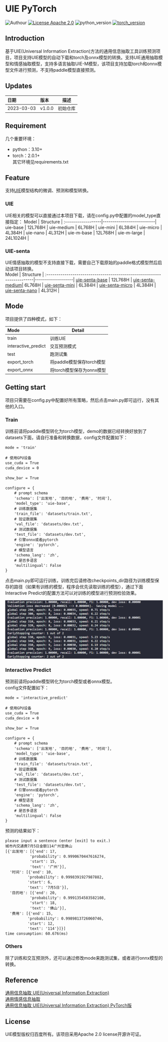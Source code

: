 # UIE PyTorch
![Authour](https://img.shields.io/badge/Author-stanleylsx-red.svg)
[![License Apache 2.0](https://img.shields.io/badge/license-Apache%202.0-blue.svg)](LICENSE)
![python_version](https://img.shields.io/badge/Python-3.10%2B-green.svg)
[![torch_version](https://img.shields.io/badge/torch-2.0%2B-pink.svg)](requirements.txt)

## Introduction
基于UIE(Universal Information Extraction)方法的通用信息抽取工具训练预测项目，项目支持UIE模型的自动下载和torch及onnx模型的转换。支持UIE通用抽取模型和情感抽取模型，支持多语言抽取UIE-M模型，该项目支持加载torch和onnx模型文件进行预测，不支持paddle模型直接预测。

## Updates
日期       | 版本     |描述
:--------- |:--------|---
2023-03-03 | v1.0.0  |初始仓库

## Requirement
几个重要环境：
* python：3.10+  
* torch：2.0.1+  
其它环境见requirements.txt  

## Feature
支持[UIE](https://arxiv.org/pdf/2203.12277.pdf)模型结构的微调、预测和模型转换。

### UIE
UIE相关的模型可以直接通过本项目下载，请在config.py中配置的model_type直接指定：
Model              |        Structure         | 
:------------------|--------------------------|
uie-base           | 12L768H                  |
uie-medium         | 6L768H                   |
uie-mini           | 6L384H                   |
uie-micro          | 4L384H                   |
uie-nano           | 4L312H                   |
uie-m-base         | 12L768H                  |
uie-m-large        | 24L1024H                 |

### UIE-senta
UIE情感抽取的模型不支持直接下载，需要自己下载原始的paddle格式模型然后启动该项目转换。  
Model                                                                   | Structure         | 
:-----------------------------------------------------------------------|-------------------|
[uie-senta-base](https://huggingface.co/PaddlePaddle/uie-senta-base)    | 12L768H           |
[uie-senta-medium](https://huggingface.co/PaddlePaddle/uie-senta-medium)| 6L768H            |
[uie-senta-mini](https://huggingface.co/PaddlePaddle/uie-senta-mini)    | 6L384H            |
[uie-senta-micro](https://huggingface.co/PaddlePaddle/uie-senta-micro)  | 4L384H            |
[uie-senta-nano](https://huggingface.co/PaddlePaddle/uie-senta-nano)    | 4L312H            |

## Mode  

项目提供了四种模式，如下： 

Mode               |       Detail              | 
:------------------|---------------------------|
train              | 训练UIE                   |
interactive_predict| 交互预测模式               |
test               | 跑测试集                   |
export_torch       | 将paddle模型保存torch模型  |
export_onnx        | 将torch模型保存为onnx模型  |

## Getting start
项目只需要在config.py中配置好所有策略，然后点击main.py即可运行，没有其他的入口。

### Train  
训练前请将paddle模型转化为torch模型，demo的数据已经转换好放到了datasets下面，请自行准备和转换数据，config文件配置如下： 
```
mode = 'train'

# 使用GPU设备
use_cuda = True
cuda_device = 0

show_bar = True

configure = {
    # prompt schema
    'schema': ['出发地', '目的地', '费用', '时间'],
    'model_type': 'uie-base',
    # 训练数据集
    'train_file': 'datasets/train.txt',
    # 验证数据集
    'val_file': 'datasets/dev.txt',
    # 测试数据集
    'test_file': 'datasets/dev.txt',
    # 引擎onnx或者pytorch
    'engine': 'pytorch',
    # 模型语言
    'schema_lang': 'zh',
    # 是否多语言
    'multilingual': False
}
```
点击main.py即可运行训练，训练完后请修改checkpoints_dir路径为训练模型保存的路径（如果有训练的模型，程序会优先读取训练的模型），通过下面Interactive Predict的配置方法可以对训练的模型进行预测检验效果。 

![train](imgs/train.png)

### Interactive Predict
预测前请将paddle模型转化为torch模型或者onnx模型。  
config文件配置如下： 
```
mode = 'interactive_predict'

# 使用GPU设备
use_cuda = True
cuda_device = 0

show_bar = True

configure = {
    # prompt schema
    'schema': ['出发地', '目的地', '费用', '时间'],
    'model_type': 'uie-base',
    # 训练数据集
    'train_file': 'datasets/train.txt',
    # 验证数据集
    'val_file': 'datasets/dev.txt',
    # 测试数据集
    'test_file': 'datasets/dev.txt',
    # 引擎onnx或者pytorch
    'engine': 'pytorch',
    # 模型语言
    'schema_lang': 'zh',
    # 是否多语言
    'multilingual': False
}
```
预测的结果如下：
```
please input a sentence (enter [exit] to exit.)
城市内交通费7月5日金额114广州至佛山
[{'出发地': [{'end': 17,
           'probability': 0.9990670447616274,
           'start': 15,
           'text': '广州'}],
  '时间': [{'end': 10,
          'probability': 0.9998391927987882,
          'start': 6,
          'text': '7月5日'}],
  '目的地': [{'end': 20,
           'probability': 0.9991354583582108,
           'start': 18,
           'text': '佛山'}],
  '费用': [{'end': 15,
          'probability': 0.9989813726060746,
          'start': 12,
          'text': '114'}]}]
time consumption: 60.676(ms)
```

### Others
除了训练和交互预测外，还可以通过修改mode来跑测试集，或者进行onnx模型的转换。  

## Reference  
[通用信息抽取 UIE(Universal Information Extraction)](https://github.com/PaddlePaddle/PaddleNLP/tree/develop/model_zoo/uie)  
[通用情感信息抽取](https://github.com/PaddlePaddle/PaddleNLP/tree/develop/applications/sentiment_analysis/unified_sentiment_extraction)  
[通用信息抽取 UIE(Universal Information Extraction) PyTorch版](https://github.com/HUSTAI/uie_pytorch)  

## License
UIE模型版权归百度所有。该项目采用Apache 2.0 license开源许可证。  
